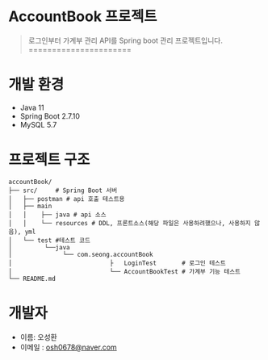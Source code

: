 # AccountBook 프로젝트
> 로그인부터 가계부 관리 API를 Spring boot 관리 프로젝트입니다.
======================

# 개발 환경
* Java 11
* Spring Boot 2.7.10
* MySQL 5.7

# 프로젝트 구조
```
accountBook/
├── src/     # Spring Boot 서버
│   ├── postman # api 호출 테스트용
│   ├── main
│   │    ├── java # api 소스
│   │    └── resources # DDL, 프론트소스(해당 파일은 사용하려했으나, 사용하지 않음), yml
│   └── test #테스트 코드
│         └──java
│              └── com.seong.accountBook
│                           ├   LoginTest       # 로그인 테스트
│                           └── AccountBookTest # 가계부 기능 테스트
└── README.md
```

# 개발자
* 이름: 오성환
* 이메일 : osh0678@naver.com

